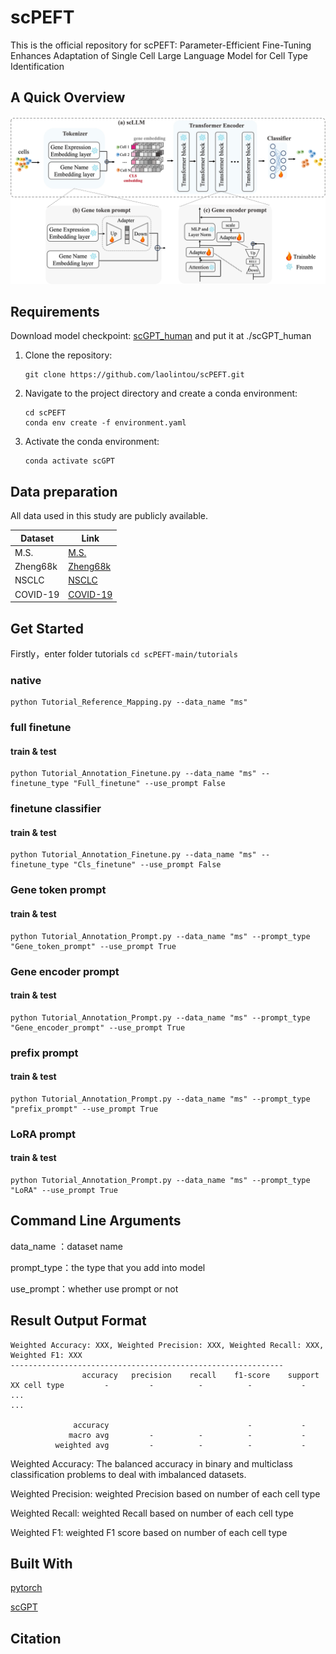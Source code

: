 # scPEFT
This is the official repository for scPEFT: Parameter-Efficient Fine-Tuning Enhances Adaptation of Single Cell Large Language Model for Cell Type Identification

## A Quick Overview
![overview](IMG/overview.jpg)

## Requirements
Download model checkpoint: [scGPT_human](https://drive.google.com/drive/folders/1oWh_-ZRdhtoGQ2Fw24HP41FgLoomVo-y) and put it at ./scGPT_human

1. Clone the repository:
    ```shell
    git clone https://github.com/laolintou/scPEFT.git
    ```

2. Navigate to the project directory and create a conda environment:
    ```shell
    cd scPEFT
    conda env create -f environment.yaml
    ```

3. Activate the conda environment:
    ```shell
    conda activate scGPT
    ```

## Data preparation
All data used in this study are publicly available.

|                        Dataset                           |                                                       Link                                                                                   |
|----------------------------------------------------------|-----------------------------------------------------------------------------------------------|
|                          M.S.                            | [M.S.](https://github.com/bowang-lab/scGPT/tree/main/data/)                                   |
|                       Zheng68k                           | [Zheng68k](https://support.10xgenomics.com/single-cell-gene-expression/datasets(SRP073767))  |
|                         NSCLC                            | [NSCLC](https://www.ncbi.nlm.nih.gov/geo/query/acc.cgi?acc=GSE179994)                           |
|                       COVID-19                           | [COVID-19](https://figshare.com/articles/dataset/seu_obj_h5ad/16922467/1)                      |



## Get Started
Firstly，enter folder tutorials  ```cd scPEFT-main/tutorials```

### native 
```
python Tutorial_Reference_Mapping.py --data_name "ms"
```
### full finetune
#### train & test
```
python Tutorial_Annotation_Finetune.py --data_name "ms" --finetune_type "Full_finetune" --use_prompt False
```
### finetune classifier
#### train & test
```
python Tutorial_Annotation_Finetune.py --data_name "ms" --finetune_type "Cls_finetune" --use_prompt False
```
### Gene token prompt
#### train & test
```
python Tutorial_Annotation_Prompt.py --data_name "ms" --prompt_type "Gene_token_prompt" --use_prompt True
```
### Gene encoder prompt
#### train & test
```
python Tutorial_Annotation_Prompt.py --data_name "ms" --prompt_type "Gene_encoder_prompt" --use_prompt True
```
### prefix prompt
#### train & test
```
python Tutorial_Annotation_Prompt.py --data_name "ms" --prompt_type "prefix_prompt" --use_prompt True
```
### LoRA prompt
#### train & test
```
python Tutorial_Annotation_Prompt.py --data_name "ms" --prompt_type "LoRA" --use_prompt True
```
## Command Line Arguments
data_name ：dataset name

prompt_type：the type that you add into model

use_prompt：whether use prompt or not

## Result Output Format
```
Weighted Accuracy: XXX, Weighted Precision: XXX, Weighted Recall: XXX, Weighted F1: XXX
-------------------------------------------------------------
                accuracy   precision    recall    f1-score    support
XX cell type         -         -          -          -           -
...
...

              accuracy                               -           -
             macro avg         -          -          -           -
          weighted avg         -          -          -           -
```
Weighted Accuracy: The balanced accuracy in binary and multiclass classification problems to
    deal with imbalanced datasets.

Weighted Precision: weighted Precision based on number of each cell type

Weighted Recall: weighted Recall based on number of each cell type

Weighted F1: weighted F1 score based on number of each cell type


## Built With

[pytorch](https://pytorch.org/)

[scGPT](https://github.com/bowang-lab/scGPT)
## Citation
